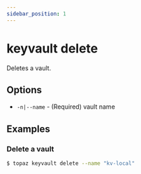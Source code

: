 ```yaml
---
sidebar_position: 1
---
```


# keyvault delete

Deletes a vault.

## Options
* `-n|--name` - (Required) vault name

## Examples

### Delete a vault
```bash
$ topaz keyvault delete --name "kv-local"
```
